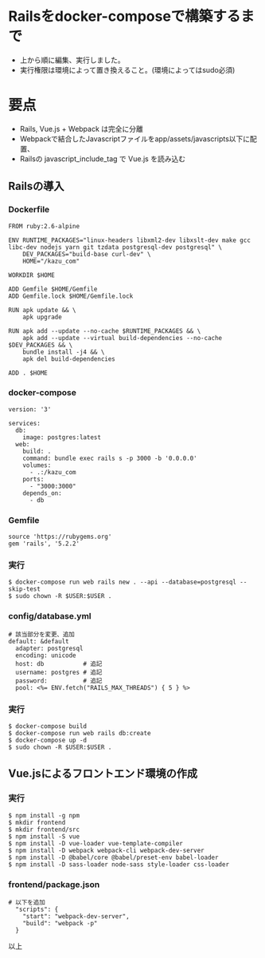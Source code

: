 # Railsをdocker-composeで構築するまで

- 上から順に編集、実行しました。
- 実行権限は環境によって置き換えること。(環境によってはsudo必須)

# 要点
- Rails, Vue.js + Webpack は完全に分離
- Webpackで結合したJavascriptファイルをapp/assets/javascripts以下に配置、
- Railsの javascript_include_tag で Vue.js を読み込む

## Railsの導入

### Dockerfile
```
FROM ruby:2.6-alpine

ENV RUNTIME_PACKAGES="linux-headers libxml2-dev libxslt-dev make gcc libc-dev nodejs yarn git tzdata postgresql-dev postgresql" \
    DEV_PACKAGES="build-base curl-dev" \
    HOME="/kazu_com"

WORKDIR $HOME

ADD Gemfile $HOME/Gemfile
ADD Gemfile.lock $HOME/Gemfile.lock

RUN apk update && \
    apk upgrade

RUN apk add --update --no-cache $RUNTIME_PACKAGES && \
    apk add --update --virtual build-dependencies --no-cache $DEV_PACKAGES && \
    bundle install -j4 && \
    apk del build-dependencies

ADD . $HOME
```
### docker-compose
```
version: '3'

services:
  db:
    image: postgres:latest
  web:
    build: .
    command: bundle exec rails s -p 3000 -b '0.0.0.0'
    volumes:
      - .:/kazu_com
    ports:
      - "3000:3000"
    depends_on:
      - db
```
### Gemfile
```
source 'https://rubygems.org'
gem 'rails', '5.2.2'
```
### 実行
```
$ docker-compose run web rails new . --api --database=postgresql --skip-test
$ sudo chown -R $USER:$USER .
```
### config/database.yml
```
# 該当部分を変更、追加
default: &default
  adapter: postgresql
  encoding: unicode
  host: db           # 追記
  username: postgres # 追記
  password:          # 追記
  pool: <%= ENV.fetch("RAILS_MAX_THREADS") { 5 } %>
```
### 実行
```
$ docker-compose build
$ docker-compose run web rails db:create
$ docker-compose up -d
$ sudo chown -R $USER:$USER .
```
## Vue.jsによるフロントエンド環境の作成

### 実行
```
$ npm install -g npm
$ mkdir frontend
$ mkdir frontend/src
$ npm install -S vue
$ npm install -D vue-loader vue-template-compiler
$ npm install -D webpack webpack-cli webpack-dev-server
$ npm install -D @babel/core @babel/preset-env babel-loader
$ npm install -D sass-loader node-sass style-loader css-loader
```
### frontend/package.json
```
# 以下を追加
  "scripts": {
    "start": "webpack-dev-server",
    "build": "webpack -p"
  }
```
以上
